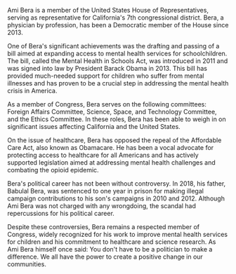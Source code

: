 Ami Bera is a member of the United States House of Representatives, serving as representative for California's 7th congressional district. Bera, a physician by profession, has been a Democratic member of the House since 2013. 

One of Bera's significant achievements was the drafting and passing of a bill aimed at expanding access to mental health services for schoolchildren. The bill, called the Mental Health in Schools Act, was introduced in 2011 and was signed into law by President Barack Obama in 2013. This bill has provided much-needed support for children who suffer from mental illnesses and has proven to be a crucial step in addressing the mental health crisis in America.

As a member of Congress, Bera serves on the following committees: Foreign Affairs Committee, Science, Space, and Technology Committee, and the Ethics Committee. In these roles, Bera has been able to weigh in on significant issues affecting California and the United States. 

On the issue of healthcare, Bera has opposed the repeal of the Affordable Care Act, also known as Obamacare. He has been a vocal advocate for protecting access to healthcare for all Americans and has actively supported legislation aimed at addressing mental health challenges and combating the opioid epidemic.

Bera's political career has not been without controversy. In 2018, his father, Babulal Bera, was sentenced to one year in prison for making illegal campaign contributions to his son's campaigns in 2010 and 2012. Although Ami Bera was not charged with any wrongdoing, the scandal had repercussions for his political career.

Despite these controversies, Bera remains a respected member of Congress, widely recognized for his work to improve mental health services for children and his commitment to healthcare and science research. As Ami Bera himself once said: You don't have to be a politician to make a difference. We all have the power to create a positive change in our communities.
